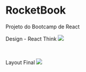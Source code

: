 # RocketBook
Projeto do Bootcamp de React

Design - React Think
<img src="https://i.ibb.co/k4Pvvfb/design-think.jpg" />

<br />

Layout Final
<img src="https://i.ibb.co/DKLyMxF/final-rocket-Book.png" />
